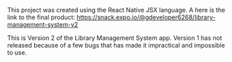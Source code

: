 This project was created using the React Native JSX language. A here is the link to the final product: https://snack.expo.io/@gdeveloper6268/library-management-system-v2

This is Version 2 of the Library Management System app. Version 1 has not released because of a few bugs that has made it impractical and impossible to use.
